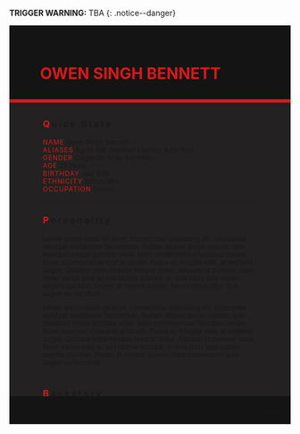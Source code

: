 **TRIGGER WARNING:** TBA
{: .notice--danger}

<!---------
header name
----------->

<div class="row" style="background-color:#141414; padding-top:30px; padding-left: 55px; padding-right: 55px; padding-bottom: 10px"><h1 style="color:#d71919"> OWEN SINGH BENNETT</h1></div>
<div style="background-color:#d71919;padding:3px;"></div>
<div class="row" style="background-color:#232121; padding-top:5px; padding-left: 60px; padding-right: 60px; padding-bottom: 20px; overflow:auto; max-height:500px">

<!---------
profile
----------->

<h3 class="text-uppercase font-weight-bold" style="letter-spacing:3px;">
    <span style="color:#d71919;">Q</span>uick Stats
</h3>

<small>
<span class="text-uppercase pr-3 font-weight-bold" style="color:#d71919;letter-spacing:1px;">NAME</span> &#09;&#09;Owen Singh Bennett<br>
<span class="text-uppercase pr-3 font-weight-bold" style="color:#d71919;letter-spacing:1px;">ALIASES</span> &#09;&#09;Agent IRA, Marshall Clayton, Ezra Hart<br>
<span class="text-uppercase pr-3 font-weight-bold" style="color:#d71919;letter-spacing:1px;">GENDER</span> &#09;&#09;Cisgender Male (He/Him)<br>
<span class="text-uppercase pr-3 font-weight-bold" style="color:#d71919;letter-spacing:1px;">AGE</span> &#09;&#09;29 Years<br>
<span class="text-uppercase pr-3 font-weight-bold" style="color:#d71919;letter-spacing:1px;">BIRTHDAY</span> &#09;&#09;July 16th<br>
<span class="text-uppercase pr-3 font-weight-bold" style="color:#d71919;letter-spacing:1px;">ETHNICITY</span> &#09;&#09;British/Sikh<br>
<span class="text-uppercase pr-3 font-weight-bold" style="color:#d71919;letter-spacing:1px;">OCCUPATION</span> &#09;&#09;Soldier<br>
</small>

<hr class="w-100 my-5" style="border-color:#e6d7c5;opacity:.2;">

<!---------
personality
----------->
<h3 class="text-uppercase font-weight-bold" style="letter-spacing:3px;">
    <span style="color:#d71919;">P</span>ersonality
</h3>

<small>
<p>Lorem ipsum dolor sit amet, consectetur adipiscing elit. Maecenas volutpat vestibulum fermentum. Nullam aliquet ipsum mauris, quis tincidunt neque porttitor vitae. Nam condimentum faucibus ornare. Nunc euismod vitae erat id iaculis. Fusce ac fringilla velit, at eleifend augue. Quisque pellentesque tempor tellus. Aliquam id pulvinar risus. Nunc varius ante ac nisl lacinia suscipit. In quis risus quis sapien sagittis pulvinar. Donec at viverra sapien. Nam consectetur quis augue eu tincidunt.</p>

<p>Lorem ipsum dolor sit amet, consectetur adipiscing elit. Maecenas volutpat vestibulum fermentum. Nullam aliquet ipsum mauris, quis tincidunt neque porttitor vitae. Nam condimentum faucibus ornare. Nunc euismod vitae erat id iaculis. Fusce ac fringilla velit, at eleifend augue. Quisque pellentesque tempor tellus. Aliquam id pulvinar risus. Nunc varius ante ac nisl lacinia suscipit. In quis risus quis sapien sagittis pulvinar. Donec at viverra sapien. Nam consectetur quis augue eu tincidunt.</p>
</small>

<hr class="w-100 my-5" style="border-color:#e6d7c5;opacity:.2;">

<!---------
backstory
----------->
<h3 class="text-uppercase font-weight-bold" style="letter-spacing:3px;">
    <span style="color:#d71919;">B</span>ackstory
</h3>

<small>
<p>Lorem ipsum dolor sit amet, consectetur adipiscing elit. Maecenas volutpat vestibulum fermentum. Nullam aliquet ipsum mauris, quis tincidunt neque porttitor vitae. Nam condimentum faucibus ornare. Nunc euismod vitae erat id iaculis. Fusce ac fringilla velit, at eleifend augue. Quisque pellentesque tempor tellus. Aliquam id pulvinar risus. Nunc varius ante ac nisl lacinia suscipit. In quis risus quis sapien sagittis pulvinar. Donec at viverra sapien. Nam consectetur quis augue eu tincidunt.</p>

<p>Lorem ipsum dolor sit amet, consectetur adipiscing elit. Maecenas volutpat vestibulum fermentum. Nullam aliquet ipsum mauris, quis tincidunt neque porttitor vitae. Nam condimentum faucibus ornare. Nunc euismod vitae erat id iaculis. Fusce ac fringilla velit, at eleifend augue. Quisque pellentesque tempor tellus. Aliquam id pulvinar risus. Nunc varius ante ac nisl lacinia suscipit. In quis risus quis sapien sagittis pulvinar. Donec at viverra sapien. Nam consectetur quis augue eu tincidunt.</p>
</small>

<hr class="w-100 my-5" style="border-color:#e6d7c5;opacity:.2;">


<!---------
trivia
----------->

<h3 class="text-uppercase font-weight-bold" style="letter-spacing:3px;">
    <span style="color:#d71919;">T</span>rivia
</h3>

<small>
<ul>
<li>Lorem ipsum dolor sit amet, consectetur adipiscing elit.</li>
<li>Lorem ipsum dolor sit amet, consectetur adipiscing elit.</li>
<li>Lorem ipsum dolor sit amet, consectetur adipiscing elit.</li>
<li>Lorem ipsum dolor sit amet, consectetur adipiscing elit.</li>
<li>Lorem ipsum dolor sit amet, consectetur adipiscing elit.</li>
</ul>
</small>

</div>
<div class="row" style="background-color:#141414; padding: 20px;">
    <div style="text-align: right; font-size: 8px"><a href="https://toyhou.se/jiko">credits.</a></div>
</div>



